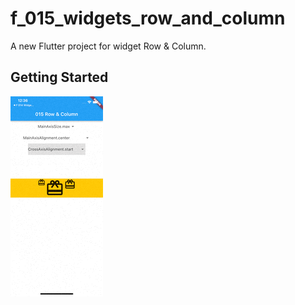 # f_015_widgets_row_and_column

A new Flutter project for widget Row & Column.

## Getting Started

<img src="doc/image/live.gif" />